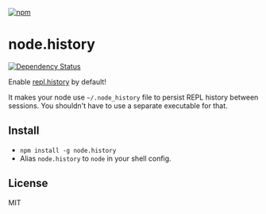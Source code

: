 [![npm](https://nodei.co/npm/node.history.png)](https://nodei.co/npm/node.history/)

# node.history

[![Dependency Status][david-badge]][david]

Enable [repl.history](http://npm.im/repl.history) by default!

It makes your node use `~/.node_history` file to persist REPL history between sessions. You shouldn't have to use a separate executable for that.

[david]: https://david-dm.org/eush77/node.history
[david-badge]: https://david-dm.org/eush77/node.history.png

## Install

- `npm install -g node.history`
- Alias `node.history` to `node` in your shell config.

## License

MIT
